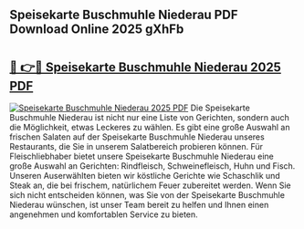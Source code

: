 ## Speisekarte Buschmuhle Niederau PDF Download Online 2025 gXhFb

# <h2><a href="http://gccpko.nevu.top/?p=Speisekarte+Buschmuhle+Niederau">🔗 👉🔴 Speisekarte Buschmuhle Niederau 2025 PDF</a></h2>

[![Speisekarte Buschmuhle Niederau 2025 PDF](https://i.imgur.com/dBaPXMq.png)](http://gccpko.nevu.top/?p=Speisekarte+Buschmuhle+Niederau)
Die Speisekarte Buschmuhle Niederau ist nicht nur eine Liste von Gerichten, sondern auch die Möglichkeit, etwas Leckeres zu wählen. Es gibt eine große Auswahl an frischen Salaten auf der Speisekarte Buschmuhle Niederau unseres Restaurants, die Sie in unserem Salatbereich probieren können. Für Fleischliebhaber bietet unsere Speisekarte Buschmuhle Niederau eine große Auswahl an Gerichten: Rindfleisch, Schweinefleisch, Huhn und Fisch. Unseren Auserwählten bieten wir köstliche Gerichte wie Schaschlik und Steak an, die bei frischem, natürlichem Feuer zubereitet werden. Wenn Sie sich nicht entscheiden können, was Sie von der Speisekarte Buschmuhle Niederau wünschen, ist unser Team bereit zu helfen und Ihnen einen angenehmen und komfortablen Service zu bieten.
